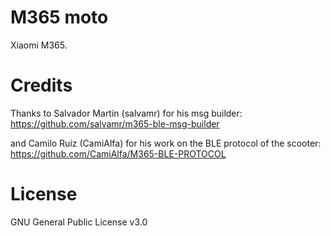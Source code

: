 M365 moto
=====

Xiaomi M365.


 
# Credits

Thanks to Salvador Martín (salvamr) for his msg builder: https://github.com/salvamr/m365-ble-msg-builder

and Camilo Ruiz (CamiAlfa) for his work on the BLE protocol of the scooter: https://github.com/CamiAlfa/M365-BLE-PROTOCOL

# License

GNU General Public License v3.0 
